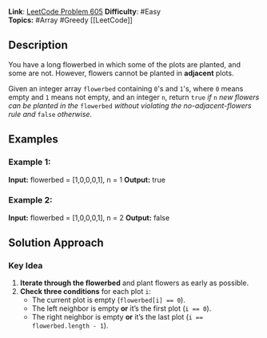 **Link**: [LeetCode Problem 605](https://leetcode.com/problems/can-place-flowers/description/) 
**Difficulty**: #Easy  
**Topics:** #Array #Greedy
[[LeetCode]]
## Description

You have a long flowerbed in which some of the plots are planted, and some are not. However, flowers cannot be planted in **adjacent** plots.

Given an integer array `flowerbed` containing `0`'s and `1`'s, where `0` means empty and `1` means not empty, and an integer `n`, return `true` _if_ `n` _new flowers can be planted in the_ `flowerbed` _without violating the no-adjacent-flowers rule and_ `false` _otherwise_.

## Examples
### Example 1:
**Input:** flowerbed = [1,0,0,0,1], n = 1
**Output:** true

### Example 2:
**Input:** flowerbed = [1,0,0,0,1], n = 2
**Output:** false


## Solution Approach

### Key Idea
1. **Iterate through the flowerbed** and plant flowers as early as possible.
2. **Check three conditions** for each plot `i`:
    - The current plot is empty (`flowerbed[i] == 0`).
    - The left neighbor is empty **or** it’s the first plot (`i == 0`).
    - The right neighbor is empty **or** it’s the last plot (`i == flowerbed.length - 1`).

